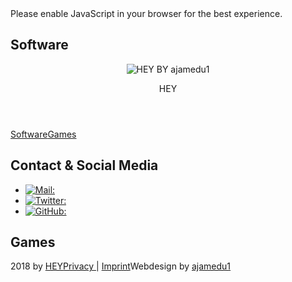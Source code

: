 
<!DOCTYPE html>
<html lang="en">
  <head>
    <meta charset="UTF-8"/>
    <meta name="viewport" content="width=device-width, initial-scale=1.0"/>
    <meta http-equiv="X-UA-Compatible" content="ie=edge"/>
    <meta property="og:site_name" content="HEY by ajamedu1"/>
    <meta property="og:title" content="HEY by ajamedu1"/>
    <meta property="og:image" content="assets/logo.png"/>
    <meta property="og:image:width" content="250"/>
    <meta property="og:image:alt" content="HEY by ajamedu1"/>
    <meta property="og:description" content="Software &amp;amp; Games"/>
    <title>HEY</title>
    <meta name="description" content="Software &amp; Games"/>
    <meta name="keywords" content="software, game, indie, program, mobile, HEY, HEY, HEY, games"/>
    <meta name="author" content="HEY by ajamedu1"/>
    <link rel="stylesheet" href="https://fonts.googleapis.com/css?family=Muli:400,700"/>
    <link rel="stylesheet" href="style.css"/>
    <script src="jquery-3.3.1.min.js"></script>
    <script src="index.js"></script>
  </head>
  <body>
    <div class="notification" id="no-js"><span>Please enable JavaScript in your browser for the best experience.</span></div>
    <script>document.getElementById('no-js').style.display = 'none';</script>
    <section class="no-mobile" id="software">
      <h1>Software</h1><a href="software/">
        <figure class="product"></figure></a>
    </section>
    <section id="wrapper">
      <header id="about"><img src="assets/logo.png" alt="HEY BY ajamedu1"/>
        <p>HEY</p>
      </header>
      <content class="no-desktop" id="buttons"><a class="button btn-software" href="software">Software</a><a class="button btn-games" href="games">Games</a></content>
      <content id="contact">
        <h2>Contact &amp; Social Media</h2>
        <ul class="list list-w-icons">
          <li class="mail"><a href="mailto:HEY@HEY.COM"><img src="assets/mail.png" alt="Mail: "/><HEY@HEY.COM</span></a></li>
          <li class="twitter"><a href="https://twitter.com/HEY" target="_blank"><img src="assets/twitter.png" alt="Twitter: "/><HEY@HEY.COM</span></a></li>
          <li class="github"><a href="https://github.com/ajamedu1" target="_blank"><img src="assets/github_square.png" alt="GitHub: "/><HEY</span></a></li>
        </ul>
      </content>
    </section>
    <section class="no-mobile" id="games">
      <h1>Games</h1><a href="games/">
        <figure class="product"></figure></a>
    </section>
    <footer><span id="copy">2018 by <a href="mailto:HEY@HEY.COM">HEY</a></span><span id="links"><a href="privacy.html">Privacy </a>| <a href="imprint.html">Imprint</a></span><span id="design">Webdesign by <a href="http://HEY.COM" target="_blank">ajamedu1</a></span></footer>
  </body>
</html>
